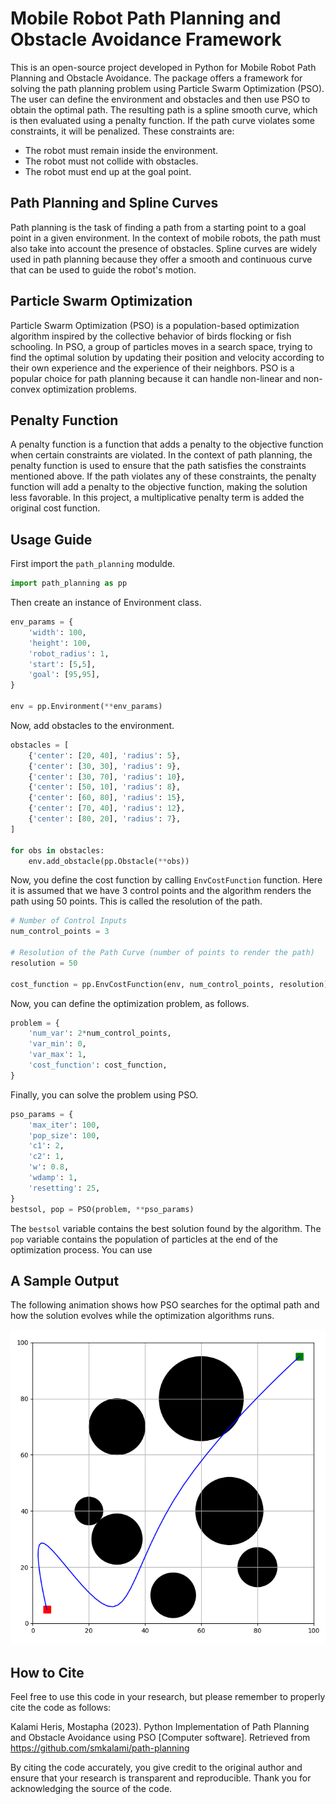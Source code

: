 # Mobile Robot Path Planning and Obstacle Avoidance Framework

This is an open-source project developed in Python for Mobile Robot Path Planning and Obstacle Avoidance. The package offers a framework for solving the path planning problem using Particle Swarm Optimization (PSO). The user can define the environment and obstacles and then use PSO to obtain the optimal path. The resulting path is a spline smooth curve, which is then evaluated using a penalty function. If the path curve violates some constraints, it will be penalized. These constraints are:

- The robot must remain inside the environment.
- The robot must not collide with obstacles.
- The robot must end up at the goal point.

## Path Planning and Spline Curves
Path planning is the task of finding a path from a starting point to a goal point in a given environment. In the context of mobile robots, the path must also take into account the presence of obstacles. Spline curves are widely used in path planning because they offer a smooth and continuous curve that can be used to guide the robot's motion.

## Particle Swarm Optimization
Particle Swarm Optimization (PSO) is a population-based optimization algorithm inspired by the collective behavior of birds flocking or fish schooling. In PSO, a group of particles moves in a search space, trying to find the optimal solution by updating their position and velocity according to their own experience and the experience of their neighbors. PSO is a popular choice for path planning because it can handle non-linear and non-convex optimization problems.

## Penalty Function
A penalty function is a function that adds a penalty to the objective function when certain constraints are violated. In the context of path planning, the penalty function is used to ensure that the path satisfies the constraints mentioned above. If the path violates any of these constraints, the penalty function will add a penalty to the objective function, making the solution less favorable. In this project, a multiplicative penalty term is added the original cost function.

## Usage Guide

First import the `path_planning` modulde.

```python
import path_planning as pp
```

Then create an instance of Environment class.

```python
env_params = {
    'width': 100,
    'height': 100,
    'robot_radius': 1,
    'start': [5,5],
    'goal': [95,95],
}

env = pp.Environment(**env_params)
```

Now, add obstacles to the environment.

```python
obstacles = [
    {'center': [20, 40], 'radius': 5},
    {'center': [30, 30], 'radius': 9},
    {'center': [30, 70], 'radius': 10},
    {'center': [50, 10], 'radius': 8},
    {'center': [60, 80], 'radius': 15},
    {'center': [70, 40], 'radius': 12},
    {'center': [80, 20], 'radius': 7},
]

for obs in obstacles:
    env.add_obstacle(pp.Obstacle(**obs))
```

Now, you define the cost function by calling `EnvCostFunction` function. Here it is assumed that we have 3 control points and the algorithm renders the path using 50 points. This is called the resolution of the path.

```python
# Number of Control Inputs
num_control_points = 3

# Resolution of the Path Curve (number of points to render the path)
resolution = 50

cost_function = pp.EnvCostFunction(env, num_control_points, resolution)
```

Now, you can define the optimization problem, as follows.

```python
problem = {
    'num_var': 2*num_control_points,
    'var_min': 0,
    'var_max': 1,
    'cost_function': cost_function,
}
```

Finally, you can solve the problem using PSO.

```python
pso_params = {
    'max_iter': 100,
    'pop_size': 100,
    'c1': 2,
    'c2': 1,
    'w': 0.8,
    'wdamp': 1,
    'resetting': 25,
}
bestsol, pop = PSO(problem, **pso_params)
```

The `bestsol` variable contains the best solution found by the algorithm. The `pop` variable contains the population of particles at the end of the optimization process. You can use 

## A Sample Output

The following animation shows how PSO searches for the optimal path and how the solution evolves while the optimization algorithms runs.

![Path Planning using PSO in Python](/images/animation.gif)


## How to Cite

Feel free to use this code in your research, but please remember to properly cite the code as follows:

Kalami Heris, Mostapha (2023). Python Implementation of Path Planning and Obstacle Avoidance using PSO [Computer software]. Retrieved from https://github.com/smkalami/path-planning

By citing the code accurately, you give credit to the original author and ensure that your research is transparent and reproducible. Thank you for acknowledging the source of the code.
